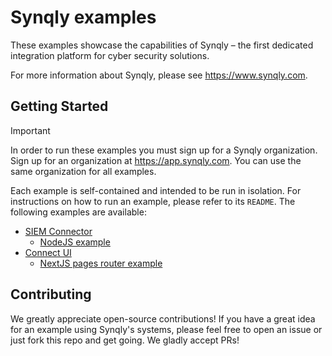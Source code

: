 # Synqly examples

These examples showcase the capabilities of Synqly – the first dedicated integration platform for cyber security solutions.

For more information about Synqly, please see <https://www.synqly.com>.

## Getting Started

> [!IMPORTANT]
> In order to run these examples you must sign up for a Synqly organization. Sign up for an organization at <https://app.synqly.com>. You can use the same organization for all examples.

Each example is self-contained and intended to be run in isolation. For instructions on how to run an example, please refer to its `README`. The following examples are available:

- [SIEM Connector](./siem-connector)
  - [NodeJS example](./siem-connector/nodejs)
- [Connect UI](./connect)
  - [NextJS pages router example](./connect/nextjs-pages)

## Contributing

We greatly appreciate open-source contributions! If you have a great idea for an example using Synqly's systems, please feel free to open an issue or just fork this repo and get going. We gladly accept PRs!
